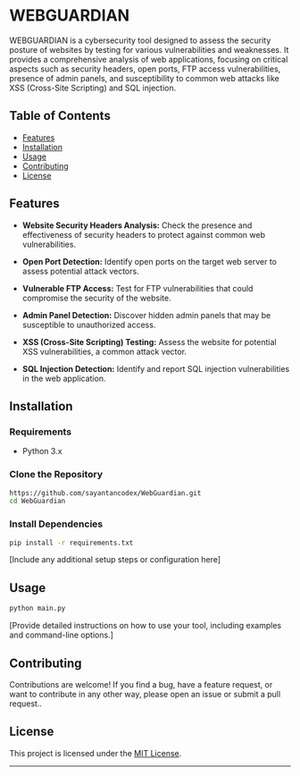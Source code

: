 
# WEBGUARDIAN

WEBGUARDIAN is a cybersecurity tool designed to assess the security posture of websites by testing for various vulnerabilities and weaknesses. It provides a comprehensive analysis of web applications, focusing on critical aspects such as security headers, open ports, FTP access vulnerabilities, presence of admin panels, and susceptibility to common web attacks like XSS (Cross-Site Scripting) and SQL injection.

## Table of Contents

- [Features](#features)
- [Installation](#installation)
- [Usage](#usage)
- [Contributing](#contributing)
- [License](#license)


## Features

- **Website Security Headers Analysis:** Check the presence and effectiveness of security headers to protect against common web vulnerabilities.

- **Open Port Detection:** Identify open ports on the target web server to assess potential attack vectors.

- **Vulnerable FTP Access:** Test for FTP vulnerabilities that could compromise the security of the website.

- **Admin Panel Detection:** Discover hidden admin panels that may be susceptible to unauthorized access.

- **XSS (Cross-Site Scripting) Testing:** Assess the website for potential XSS vulnerabilities, a common attack vector.

- **SQL Injection Detection:** Identify and report SQL injection vulnerabilities in the web application.

## Installation

### Requirements

- Python 3.x

### Clone the Repository

```bash
https://github.com/sayantancodex/WebGuardian.git
cd WebGuardian
```

### Install Dependencies

```bash
pip install -r requirements.txt
```

[Include any additional setup steps or configuration here]

## Usage

```bash
python main.py
```

[Provide detailed instructions on how to use your tool, including examples and command-line options.]

## Contributing

Contributions are welcome! If you find a bug, have a feature request, or want to contribute in any other way, please open an issue or submit a pull request..

## License

This project is licensed under the [MIT License](LICENSE).

---
